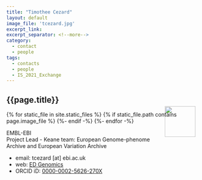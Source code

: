 ```yaml
---
title: "Timothee Cezard"
layout: default
image_file: 'tcezard.jpg'
excerpt_link:
excerpt_separator: <!--more-->
category:
  - contact
  - people
tags:
  - contacts
  - people
  - IS_2021_Exchange
---
```


## {{page.title}}

{% for static_file in site.static_files %}
  {% if static_file.path contains page.image_file %}
<img style="float: right; width: 80px; margin-top: -30px; margin-right: 10px;" src="{{ static_file.path | relative_url}}" />
  {%- endif -%}
{%- endfor -%}

EMBL-EBI  
Project Lead - Keane team: European Genome-phenome Archive and European Variation Archive  

<!--more-->

* email: tcezard [at] ebi.ac.uk
* web: [ED Genomics](https://www.ebi.ac.uk/about/people/timothee-cezard)
* ORCID iD: [0000-0002-5626-270X](http://europepmc.org/search?query=AUTHORID:%220000-0002-5626-270X%22&sortby=Date)
